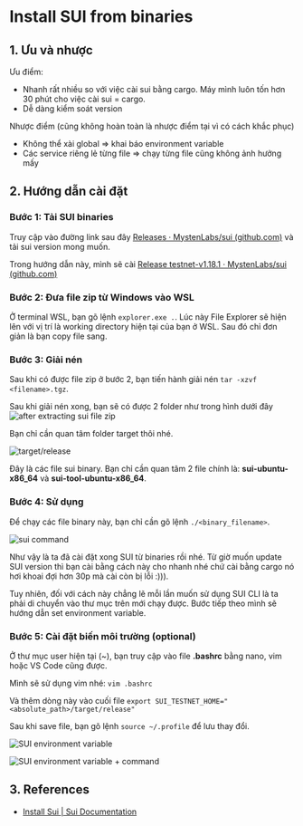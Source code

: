 # Install SUI from binaries

## 1. Ưu và nhược

  Ưu điểm: 
- Nhanh rất nhiều so với việc cài sui bằng cargo. Máy mình luôn tốn hơn 30 phút cho việc cài sui = cargo.
- Dễ dàng kiểm soát version

Nhược điểm (cũng không hoàn toàn là nhược điểm tại vì có cách khắc phục)
- Không thể xài global => khai báo environment variable
- Các service riêng lẻ từng file => chạy từng file cũng không ảnh hưởng mấy

## 2. Hướng dẫn cài đặt

### Bước 1: Tải SUI binaries

Truy cập vào đường link sau đây [Releases · MystenLabs/sui (github.com)](https://github.com/MystenLabs/sui/releases) và tải sui version mong muốn.

Trong hướng dẫn này, mình sẽ cài [Release testnet-v1.18.1 · MystenLabs/sui (github.com)](https://github.com/MystenLabs/sui/releases/tag/testnet-v1.18.1)

### Bước 2: Đưa file zip từ Windows vào WSL

Ở terminal WSL, bạn gõ lệnh `explorer.exe .`. Lúc này File Explorer sẽ hiện lên với vị trí là working directory hiện tại của bạn ở WSL. Sau đó chỉ đơn giản là bạn copy file sang. 

### Bước 3: Giải nén

Sau khi có được file zip ở bước 2, bạn tiến hành giải nén `tar -xzvf <filename>.tgz`.

Sau khi giải nén xong, bạn sẽ có được 2 folder như trong hình dưới đây
![after extracting sui file zip](https://github.com/orgs/Weminal-labs/projects/6/assets/87592549/5ad6fa67-874f-4600-b26e-b5e2413f9ede)

Bạn chỉ cần quan tâm folder target thôi nhé.

![target/release](https://github.com/orgs/Weminal-labs/projects/6/assets/87592549/6f9db2c8-5bd6-433f-a132-d0d65287be63)

Đây là các file sui binary. Bạn chỉ cần quan tâm 2 file chính là: **sui-ubuntu-x86_64** và **sui-tool-ubuntu-x86_64**.

### Bước 4: Sử dụng

Để chạy các file binary này, bạn chỉ cần gõ lệnh `./<binary_filename>`.

![sui command](https://github.com/orgs/Weminal-labs/projects/6/assets/87592549/9fbf3de1-2d59-4f83-aac5-af5ea1aa2a0f)

Như vậy là ta đã cài đặt xong SUI từ binaries rồi nhé. Từ giờ muốn update SUI version thì bạn cài bằng cách này cho nhanh nhé chứ cài bằng cargo nó hơi khoai đợi hơn 30p mà cài còn bị lỗi :))). 

Tuy nhiên, đối với cách này chẳng lẽ mỗi lần muốn sử dụng SUI CLI là ta phải di chuyển vào thư mục trên mới chạy được. Bước tiếp theo mình sẽ hướng dẫn set environment variable.

### Bước 5: Cài đặt biến môi trường (optional)

Ở thư mục user hiện tại (~), bạn truy cập vào file **.bashrc** bằng nano, vim hoặc VS Code cũng được. 

Mình sẽ sử dụng vim nhé: `vim .bashrc`

Và thêm dòng này vào cuối file `export SUI_TESTNET_HOME="<absolute_path>/target/release"`

Sau khi save file, bạn gõ lệnh `source ~/.profile` để lưu thay đổi.

![SUI environment variable](https://github.com/orgs/Weminal-labs/projects/6/assets/87592549/323d001b-2ac6-4f1c-9b50-00c1c069bb2f)

![SUI environment variable + command](https://github.com/orgs/Weminal-labs/projects/6/assets/87592549/0ccf0417-bcd6-43f4-add0-0c588bb21368)

## 3. References
- [Install Sui | Sui Documentation](https://docs.sui.io/guides/developer/getting-started/sui-install#install-binaries)